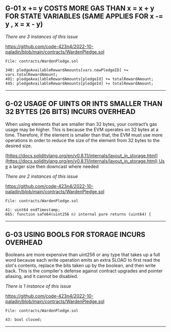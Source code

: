 ## G-01 x += y COSTS MORE GAS THAN x = x + y FOR STATE VARIABLES (SAME APPLIES FOR x -= y , x = x - y)

_There are 3 instances of this issue_

https://github.com/code-423n4/2022-10-paladin/blob/main/contracts/WardenPledge.sol

```
File: contracts/WardenPledge.sol

340: pledgeAvailableRewardAmounts[vars.newPledgeID] += vars.totalRewardAmount;
401: pledgeAvailableRewardAmounts[pledgeId] += totalRewardAmount;
445: pledgeAvailableRewardAmounts[pledgeId] += totalRewardAmount;
```

-----------

## G-02 USAGE OF UINTS OR INTS SMALLER THAN 32 BYTES (26 BITS) INCURS OVERHEAD

When using elements that are smaller than 32 bytes, your contract’s gas usage may be higher. This is because the EVM operates on 32 bytes at a time. Therefore, if the element is smaller than that, the EVM must use more operations in order to reduce the size of the element from 32 bytes to the desired size.

[https://docs.soliditylang.org/en/v0.8.11/internals/layout_in_storage.html](https://docs.soliditylang.org/en/v0.8.11/internals/layout_in_storage.html) Use a larger size then downcast where needed

_There are 2 instances of this issue_

https://github.com/code-423n4/2022-10-paladin/blob/main/contracts/WardenPledge.sol

```
File: contracts/WardenPledge.sol

41: uint64 endTimestamp;
665: function safe64(uint256 n) internal pure returns (uint64) {
```

----------

## G-03 USING BOOLS FOR STORAGE INCURS OVERHEAD

Booleans are more expensive than uint256 or any type that takes up a full word because each write operation emits an extra SLOAD to first read the slot's contents, replace the bits taken up by the boolean, and then write back. This is the compiler's defense against contract upgrades and pointer aliasing, and it cannot be disabled.

_There is 1 instance of this issue_

https://github.com/code-423n4/2022-10-paladin/blob/main/contracts/WardenPledge.sol

```
File: contracts/WardenPledge.sol

43: bool closed;
```

-------
